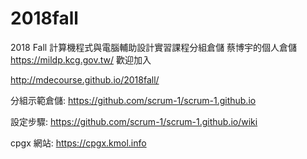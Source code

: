 # 2018fall
2018 Fall 計算機程式與電腦輔助設計實習課程分組倉儲
蔡博宇的個人倉儲
https://mildp.kcg.gov.tw/
歡迎加入

http://mdecourse.github.io/2018fall/

分組示範倉儲: https://github.com/scrum-1/scrum-1.github.io

設定步驟: https://github.com/scrum-1/scrum-1.github.io/wiki

cpgx 網站: https://cpgx.kmol.info
